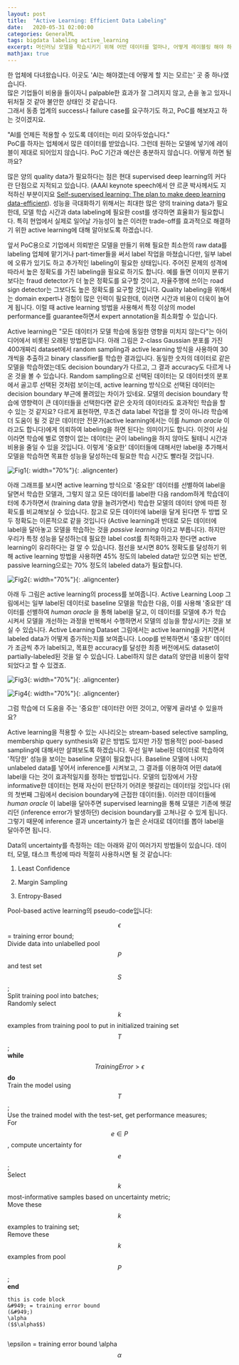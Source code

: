 ```yaml
---
layout: post
title:  "Active Learning: Efficient Data Labeling"
date:   2020-05-31 02:00:00
categories: GeneralML
tags: bigdata labeling active_learning
excerpt: 머신러닝 모델을 학습시키기 위해 어떤 데이터를 얼마나, 어떻게 레이블링 해야 하는가
mathjax: true
---
```


한 업체에 다녀왔습니다. 이곳도 'AI는 해야겠는데 어떻게 할 지는 모르는' 곳 중 하나였습니다.\
많은 기업들이 비용을 들이자니 palpable한 효과가 잘 그려지지 않고, 손을 놓고 있자니 뒤처질 것 같아 불안한 상태인 것 같습니다.\
그래서 동종 업계의 success나 failure case를 요구하기도 하고, PoC를 해보자고 하는 것이겠지요.


"AI를 언제든 적용할 수 있도록 데이터는 미리 모아두었습니다."\
PoC를 하자는 업체에서 많은 데이터를 받았습니다. 그런데 원하는 모델에 넣기에 레이블이 제대로 되어있지 않습니다. PoC 기간과 예산은 충분하지 않습니다. 어떻게 하면 될까요?


많은 양의 quality data가 필요하다는 점은 현대 supervised deep learning의 커다란 단점으로 지적되고 있습니다.
(AAAI keynote speech에서 얀 르쿤 박사께서도 지적하신 부분이지요 [Self-supervised learning: The plan to make deep learning data-efficient](https://bdtechtalks.com/2020/03/23/yann-lecun-self-supervised-learning/amp/)). 성능을 극대화하기 위해서는 최대한 많은 양의 training data가 필요한데, 모델 학습 시간과 data labeling에 필요한 cost를 생각하면 효율화가 필요합니다. 특히 현업에서 실제로 일어날 가능성이 높은 이러한 trade-off를 효과적으로 해결하기 위한 active learning에 대해 알아보도록 하겠습니다.


앞서 PoC용으로 기업에서 의뢰받은 모델을 만들기 위해 필요한 최소한의 raw data를 labeling 업체에 맡기거나 part-timer들을 써서 label 작업을 마쳤습니다만, 일부 label에 오류가 있기도 하고 추가적인 labeling이 필요한 상태입니다. 주어진 문제의 성격에 따라서 높은 정확도를 가진 labeling을 필요로 하기도 합니다. 예를 들면 이미지 분류기보다는 fraud detector가 더 높은 정확도를 요구할 것이고, 자율주행에 쓰이는 road sign detector는 그보다도 높은 정확도를 요구할 것입니다. Quality labeling을 위해서는 domain expert나 경험이 많은 인력이 필요한데, 이러면 시간과 비용이 더욱이 늘어게 됩니다. 이럴 때 active learning 방법을 사용해서 특정 이상의 model performance를 guarantee하면서 expert annotation을 최소화할 수 있습니다.


Active learning은 "모든 데이터가 모델 학습에 동일한 영향을 미치지 않는다"는 아이디어에서 비롯된 오래된 방법론입니다. 아래 그림은 2-class Gaussian 분포를 가진 400개짜리 dataset에서 random sampling과 active learning 방식을 사용하여 30개씩을 추출하고 binary classifier를 학습한 결과입니다. 동일한 숫자의 데이터로 같은 모델을 학습하였는데도 decision boundary가 다르고, 그 결과 accuracy도 다르게 나온 것을 볼 수 있습니다. Random sampling으로 선택된 데이터는 모 데이터셋의 분포에서 골고루 선택된 것처럼 보이는데, active learning 방식으로 선택된 데이터는 decision boundary 부근에 몰려있는 차이가 있네요. 모델의 decision boundary 학습에 영향력이 큰 데이터들을 선택한다면 같은 숫자의 데이터라도 효과적인 학습을 할 수 있는 것 같지요? 다르게 표현하면, 무조건 data label 작업을 할 것이 아니라 학습에 더 도움이 될 것 같은 데이터만 전문가(active learning에서는 이를 _human oracle_ 이라고도 합니다)에게 의뢰하여 labeling을 하면 된다는 의미이기도 합니다. 이것이 사실이라면 학습에 별로 영향이 없는 데이터는 굳이 labeling을 하지 않아도 될테니 시간과 비용을 줄일 수 있을 것입니다. 이렇게 '중요한' 데이터들에 대해서만 label을 추가해서 모델을 학습하면 목표한 성능을 달성하는데 필요한 학습 시간도 빨라질 것입니다. 

![Fig1](https://jiryang.github.io/img/active_vs_random.png "Random Sampling vs Active Learning"){: width="70%"}{: .aligncenter}


아래 그래프를 보시면 active learning 방식으로 '중요한' 데이터를 선별하여 label을 달면서 학습한 모델과, 그렇지 않고 모든 데이터를 label한 다음 random하게 학습데이터에 추가하면서 (training data 양을 늘려가면서) 학습한 모델의 데이터 양에 따른 정확도를 비교해보실 수 있습니다. 참고로 모든 데이터에 label을 달게 된다면 두 방법 모두 정확도는 이론적으로 같을 것입니다 (Active learning과 반대로 모든 데이터에 label을 달아놓고 모델을 학습하는 것을 _passive learning_ 이라고 부릅니다). 하지만 우리가 특정 성능을 달성하는데 필요한 label cost를 최적화하고자 한다면 active learning이 유리하다는 걸 알 수 있습니다. 점선을 보시면 80% 정확도를 달성하기 위해 active learning 방법을 사용하면 45% 정도의 labeled data만 있으면 되는 반면, passive learning으로는 70% 정도의 labeled data가 필요합니다. 

![Fig2](https://jiryang.github.io/img/model_learning_curve.png "Accuracy per Labeled Data"){: width="70%"}{: .aligncenter}


아래 두 그림은 active learning의 process를 보여줍니다. Active Learning Loop 그림에서는 일부 label된 데이터로 baseline 모델을 학습한 다음, 이를 사용해 '중요한' 데이터를 선별하여 _human oracle_ 을 통해 label을 달고, 이 데이터를 모델에 추가 학습시켜서 모델을 개선하는 과정을 반복해서 수행하면서 모델의 성능을 향상시키는 것을 보실 수 있습니다. Active Learning Dataset 그림에서는 active learning을 거치면서 labeled data가 어떻게 증가하는지를 보여줍니다. Loop를 반복하면서 '중요한' 데이터가 조금씩 추가 label되고, 목표한 accuracy를 달성한 최종 버전에서도 dataset이 partially-labeled된 것을 알 수 있습니다. Label하지 않은 data의 양만큼 비용이 절약되었다고 할 수 있겠죠. 

![Fig3](https://jiryang.github.io/img/active_learning_loop.png "Active Learning Loop"){: width="70%"}{: .aligncenter}

![Fig4](https://jiryang.github.io/img/active_learning_dataset.png "Active Learning Dataset"){: width="70%"}{: .aligncenter}


그럼 학습에 더 도움을 주는 '중요한' 데이터란 어떤 것이고, 어떻게 골라낼 수 있을까요? 

Active learning을 적용할 수 있는 시나리오는 stream-based selective sampling, membership query synthesis와 같은 방법도 있지만 가장 범용적인 pool-based sampling에 대해서만 살펴보도록 하겠습니다. 우선 일부 label된 데이터로 학습하여 '적당한' 성능을 보이는 baseline 모델이 필요합니다. Baseline 모델에 나머지 unlabeled data를 넣어서 inference를 시켜보고, 그 결과를 이용하여 어떤 data에 label을 다는 것이 효과적일지를 정하는 방법입니다. 모델의 입장에서 가장 informative한 데이터는 현재 자신이 판단하기 어려운 헷갈리는 데이터일 것입니다 (위의 첫번째 그림에서 decision boundary에 근접한 데이터들). 이러한 데이터들에 _human oracle_ 이 label을 달아주면 supervised learning을 통해 모델은 기존에 헷갈리던 (inference error가 발생하던) decision boundary를 고쳐나갈 수 있게 됩니다. 그렇기 때문에 inference 결과 uncertainty가 높은 순서대로 데이터를 뽑아 label을 달아주면 됩니다.


Data의 uncertainty를 측정하는 데는 아래와 같이 여러가지 방법들이 있습니다. 데이터, 모델, 태스크 특성에 따라 적절히 사용하시면 될 것 같습니다:

1. Least Confidence

2. Margin Sampling

3. Entropy-Based


Pool-based active learning의 pseudo-code입니다:

>>>
$$\epsilon$$ = training error bound;\
Divide data into unlabelled pool $$P$$ and test set $$S$$;\
Split training pool into batches;\
Randomly select $$k$$ examples from training pool to put in initialized training set $$T$$;\
**while** $$Training Error > \epsilon$$ **do**\
Train the model using $$T$$;\
Use the trained model with the test-set, get performance measures;\
For $$e \in P$$, compute uncertainty for $$e$$;\
Select $$k$$ most-informative samples based on uncertainty metric;\
Move these $$k$$ examples to training set;\
Remove these $$k$$ examples from pool $$P$$;\
**end**
>>>
```
this is code block
&#949; = training error bound
(&#949;)
\alpha 
($$\alpha$$)


```

\epsilon = training error bound
\alpha 
$$\alpha$$